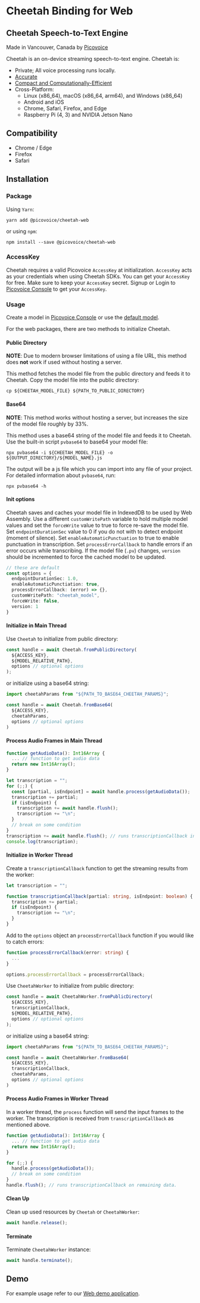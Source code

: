 # Cheetah Binding for Web

## Cheetah Speech-to-Text Engine

Made in Vancouver, Canada by [Picovoice](https://picovoice.ai)

Cheetah is an on-device streaming speech-to-text engine. Cheetah is:

- Private; All voice processing runs locally.
- [Accurate](https://picovoice.ai/docs/benchmark/stt/)
- [Compact and Computationally-Efficient](https://github.com/Picovoice/speech-to-text-benchmark#rtf)
- Cross-Platform:
    - Linux (x86_64), macOS (x86_64, arm64), and Windows (x86_64)
    - Android and iOS
    - Chrome, Safari, Firefox, and Edge
    - Raspberry Pi (4, 3) and NVIDIA Jetson Nano

## Compatibility

- Chrome / Edge
- Firefox
- Safari

## Installation

### Package

Using `Yarn`:

```console
yarn add @picovoice/cheetah-web
```

or using `npm`:

```console
npm install --save @picovoice/cheetah-web
```

### AccessKey

Cheetah requires a valid Picovoice `AccessKey` at initialization. `AccessKey` acts as your credentials when using Cheetah SDKs.
You can get your `AccessKey` for free. Make sure to keep your `AccessKey` secret.
Signup or Login to [Picovoice Console](https://console.picovoice.ai/) to get your `AccessKey`.

### Usage

Create a model in [Picovoice Console](https://console.picovoice.ai/) or use the [default model](https://github.com/Picovoice/cheetah/tree/master/lib/common).

For the web packages, there are two methods to initialize Cheetah.

#### Public Directory

**NOTE**: Due to modern browser limitations of using a file URL, this method does __not__ work if used without hosting a server.

This method fetches the model file from the public directory and feeds it to Cheetah. Copy the model file into the public directory:

```console
cp ${CHEETAH_MODEL_FILE} ${PATH_TO_PUBLIC_DIRECTORY}
```

#### Base64

**NOTE**: This method works without hosting a server, but increases the size of the model file roughly by 33%.

This method uses a base64 string of the model file and feeds it to Cheetah. Use the built-in script `pvbase64` to
base64 your model file:

```console
npx pvbase64 -i ${CHEETAH_MODEL_FILE} -o ${OUTPUT_DIRECTORY}/${MODEL_NAME}.js
```

The output will be a js file which you can import into any file of your project. For detailed information about `pvbase64`,
run:

```console
npx pvbase64 -h
```

#### Init options

Cheetah saves and caches your model file in IndexedDB to be used by Web Assembly. Use a different `customWritePath` variable
to hold multiple model values and set the `forceWrite` value to true to force re-save the model file. Set `endpointDurationSec`
value to 0 if you do not with to detect endpoint (moment of silence). Set `enableAutomaticPunctuation` to
true to enable  punctuation in transcription. Set `processErrorCallback` to handle errors if an error occurs
while transcribing. If the model file (`.pv`) changes, `version` should be incremented to force the cached model to be updated.

```typescript
// these are default
const options = {
  endpointDurationSec: 1.0,
  enableAutomaticPunctiation: true,
  processErrorCallback: (error) => {},
  customWritePath: "cheetah_model",
  forceWrite: false,
  version: 1
}
```

#### Initialize in Main Thread

Use `Cheetah` to initialize from public directory:

```typescript
const handle = await Cheetah.fromPublicDirectory(
  ${ACCESS_KEY},
  ${MODEL_RELATIVE_PATH},
  options // optional options
);
```

or initialize using a base64 string:

```typescript
import cheetahParams from "${PATH_TO_BASE64_CHEETAH_PARAMS}";

const handle = await Cheetah.fromBase64(
  ${ACCESS_KEY},
  cheetahParams,
  options // optional options
)
```

#### Process Audio Frames in Main Thread

```typescript
function getAudioData(): Int16Array {
  ... // function to get audio data
  return new Int16Array();
}

let transcription = "";
for (;;) {
  const [partial, isEndpoint] = await handle.process(getAudioData());
  transcription += partial;
  if (isEndpoint) {
    transcription += await handle.flush();
    transcription += "\n";
  }
  // break on some condition
}
transcription += await handle.flush(); // runs transcriptionCallback in remaining data
console.log(transcription);
```

#### Initialize in Worker Thread

Create a `transcriptionCallback` function to get the streaming results
from the worker:

```typescript
let transcription = "";

function transcriptionCallback(partial: string, isEndpoint: boolean) {
  transcription += partial;
  if (isEndpoint) {
    transcription += "\n";
  }
}
```

Add to the `options` object an `processErrorCallback` function if you would like
to catch errors:

```typescript
function processErrorCallback(error: string) {
  ...
}

options.processErrorCallback = processErrorCallback;
```

Use `CheetahWorker` to initialize from public directory:

```typescript
const handle = await CheetahWorker.fromPublicDirectory(
  ${ACCESS_KEY},
  transcriptionCallback,
  ${MODEL_RELATIVE_PATH},
  options // optional options
);
```

or initialize using a base64 string:

```typescript
import cheetahParams from "${PATH_TO_BASE64_CHEETAH_PARAMS}";

const handle = await CheetahWorker.fromBase64(
  ${ACCESS_KEY},
  transcriptionCallback,
  cheetahParams,
  options // optional options
)
```

#### Process Audio Frames in Worker Thread

In a worker thread, the `process` function will send the input frames to the worker.
The transcription is received from `transcriptionCallback` as mentioned above.

```typescript
function getAudioData(): Int16Array {
  ... // function to get audio data
  return new Int16Array();
}

for (;;) {
  handle.process(getAudioData());
  // break on some condition
}
handle.flush(); // runs transcriptionCallback on remaining data.
```

#### Clean Up

Clean up used resources by `Cheetah` or `CheetahWorker`:

```typescript
await handle.release();
```

#### Terminate

Terminate `CheetahWorker` instance:

```typescript
await handle.terminate();
```

## Demo

For example usage refer to our [Web demo application](https://github.com/Picovoice/cheetah/tree/master/demo/web).
